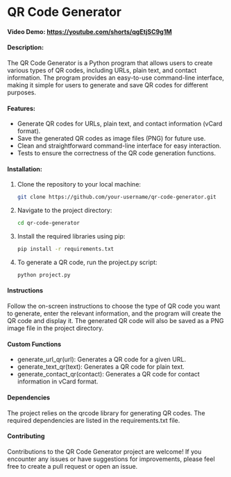 # QR Code Generator

#### Video Demo: <https://youtube.com/shorts/qgEtjSC9g1M>

#### Description:

The QR Code Generator is a Python program that allows users to create various types of QR codes, including URLs, plain text, and contact information. The program provides an easy-to-use command-line interface, making it simple for users to generate and save QR codes for different purposes.

#### Features:

- Generate QR codes for URLs, plain text, and contact information (vCard format).
- Save the generated QR codes as image files (PNG) for future use.
- Clean and straightforward command-line interface for easy interaction.
- Tests to ensure the correctness of the QR code generation functions.

#### Installation:

1. Clone the repository to your local machine:

   ```bash
   git clone https://github.com/your-username/qr-code-generator.git

2. Navigate to the project directory:
    ```bash
    cd qr-code-generator

3. Install the required libraries using pip:
    ```bash
    pip install -r requirements.txt

3. To generate a QR code, run the project.py script:
    ```bash
    python project.py

#### Instructions
Follow the on-screen instructions to choose the type of QR code you want to generate, enter the relevant information, and the program will create the QR code and display it. The generated QR code will also be saved as a PNG image file in the project directory.

#### Custom Functions
- generate_url_qr(url): Generates a QR code for a given URL.
- generate_text_qr(text): Generates a QR code for plain text.
- generate_contact_qr(contact): Generates a QR code for contact information in vCard format.

#### Dependencies
The project relies on the qrcode library for generating QR codes. The required dependencies are listed in the requirements.txt file.

#### Contributing
Contributions to the QR Code Generator project are welcome! If you encounter any issues or have suggestions for improvements, please feel free to create a pull request or open an issue.